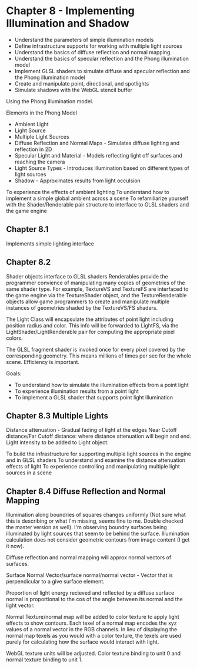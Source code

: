 # Chapter 8 - Implementing Illumination and Shadow

* Understand the parameters of simple illumination models
* Define infrastructure supports for working with multiple light sources
* Understand the basics of diffuse reflection and normal mapping
* Understand the basics of specular reflection and the Phong illumination model
* Implement GLSL shaders to simulate diffuse and specular reflection and the Phong illumination model
* Create and manipulate point, directional, and spotlights
* Simulate shadows with the WebGL stencil buffer

Using the Phong illumination model.

Elements in the Phong Model

* Ambient Light
* Light Source
* Multiple Light Sources
* Diffuse Reflection and Normal Maps - Simulates diffuse lighting and reflection in 2D
* Specular Light and Material - Models reflecting light off surfaces and reaching the camera
* Light Source Types - Introduces illumination based on different types of light sources
* Shadow - Approximates results from light occulsion

To experience the effects of ambient lighting
To understand how to implement a simple global ambient across a scene
To refamiliarize yourself with the Shader/Renderable pair structure to interface to GLSL shaders and the game engine

## Chapter 8.1
Implements simple lighting interface

## Chapter 8.2

Shader objects interface to GLSL shaders
Renderables provide the programmer convience of manipulating many copies of geometries of the same shader type.
For example, TextureVS and TextureFS are interfaced to the game engine via the TextureShader object, and the TextureRenderable objects allow game programmers to create and manipulate multiple instances of geometries shaded by the TextureVS/FS shaders.

The Light Class will encapsulate the attributes of point light including position radius and color. This info will be forwarded to  LightFS, via the LightShader/LightRenderable pair for computing the appropriate pixel colors.

The GLSL fragment shader is invoked once for every pixel covered by the corresponding geometry. This means millions of times per sec for the whole scene. Efficiency is important.

Goals:
* To understand how to simulate the illumination effects from a point light
* To experience illumination results from a point light
* To implement a GLSL shader that supports point light illumination

## Chapter 8.3 Multiple Lights

Distance attenuation - Gradual fading of light at the edges
Near Cutoff distance/Far Cutoff distance: where distance attenuation will begin and end.
Light intensity to be added to Light object.

To build the infrastructure for supporting multiple light sources in the engine and in GLSL shaders
To understand and examine the distance attenuation effects of light
To experience controlling and manipulating multiple light sources in a scene

## Chapter 8.4 Diffuse Reflection and Normal Mapping

Illumination along boundries of squares changes uniformly (Not sure what this is describing or what I'm missing, seems fine to me. Double checked the master version as well). I'm observing boundry surfaces being illuminated by light sources that seem to be behind the surface. Illumination calculation does not consider geometric contours from image content (I get it now).

Diffuse reflection and normal mapping will approx normal vectors of surfaces.


Surface Normal Vector/surface normal/normal vector - Vector that is perpendicular to a give surface element.

Proportion of light energy recieved and reflected by a diffuse surface normal is proportional to the cos of the angle between its normal and the light vector.

Normal Texture/normal map will be added to color texture to apply light effects to show contours.
Each texel of a normal map encodes the xyz values of a normal vector in the RGB channels. In lieu of displaying the normal map texels as you would with a color texture, the texels are used purely for calculating how the surface would interact with light.

WebGL texture units will be adjusted. Color texture binding to unit 0 and normal texture binding to unit 1.